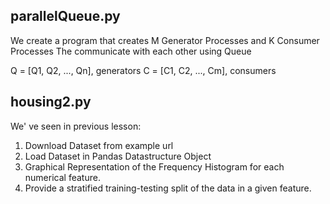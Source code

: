 ## parallelQueue.py
We create a program that creates M Generator Processes and K Consumer Processes
The communicate with each other using Queue

Q = [Q1, Q2, ..., Qn], generators
C = [C1, C2, ..., Cm], consumers

## housing2.py
We' ve seen in previous lesson:
1. Download Dataset from example url
2. Load Dataset in Pandas Datastructure Object
3. Graphical  Representation of the Frequency Histogram for each numerical feature.
4. Provide a stratified training-testing split of the data in a given feature.

